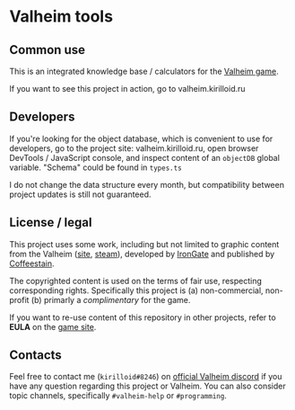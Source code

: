 # Valheim tools

## Common use

This is an integrated knowledge base / calculators for the [Valheim game](https://www.valheimgame.com/).

If you want to see this project in action, go to valheim.kirilloid.ru

## Developers

If you're looking for the object database, which is convenient to use for developers, go to the project site: valheim.kirilloid.ru, open browser DevTools / JavaScript console, and inspect content of an `objectDB` global variable. "Schema" could be found in `types.ts`

I do not change the data structure every month, but compatibility between project updates is still not guaranteed.

## License / legal

This project uses some work, including but not limited to graphic content from the Valheim ([site](https://www.valheimgame.com/), [steam](https://store.steampowered.com/app/892970/Valheim/)), developed by [IronGate](https://irongatestudio.se/) and published by [Coffeestain](https://www.coffeestainstudios.com/).

The copyrighted content is used on the terms of fair use, respecting corresponding rights. Specifically this project is (a) non-commercial, non-profit (b) primarly a _complimentary_ for the game.

If you want to re-use content of this repository in other projects, refer to **EULA** on the [game site](https://www.valheimgame.com/).

## Contacts

Feel free to contact me (`kirilloid#8246`) on [official Valheim discord](https://discord.gg/5jKacv3nae) if you have any question regarding this project or Valheim. You can also consider topic channels, specifically `#valheim-help` or `#programming`.
